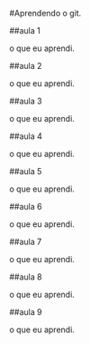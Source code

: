 #Aprendendo o git.



##aula 1


o que eu aprendi. 


##aula 2


o que eu aprendi. 


##aula 3


o que eu aprendi. 


##aula 4


o que eu aprendi. 


##aula 5


o que eu aprendi. 


##aula 6


o que eu aprendi.

##aula 7


o que eu aprendi. 


##aula 8


o que eu aprendi. 

##aula 9


o que eu aprendi. 

